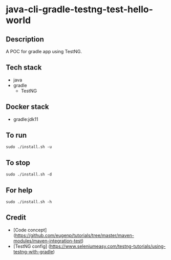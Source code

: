 # java-cli-gradle-testng-test-hello-world

## Description
A POC for gradle app using TestNG.

## Tech stack
- java
- gradle
  - TestNG

## Docker stack
- gradle:jdk11

## To run
`sudo ./install.sh -u`

## To stop
`sudo ./install.sh -d`

## For help
`sudo ./install.sh -h`

## Credit
- [Code concept] (https://github.com/eugenp/tutorials/tree/master/maven-modules/maven-integration-test)
- [TestNG config] (https://www.seleniumeasy.com/testng-tutorials/using-testng-with-gradle)
